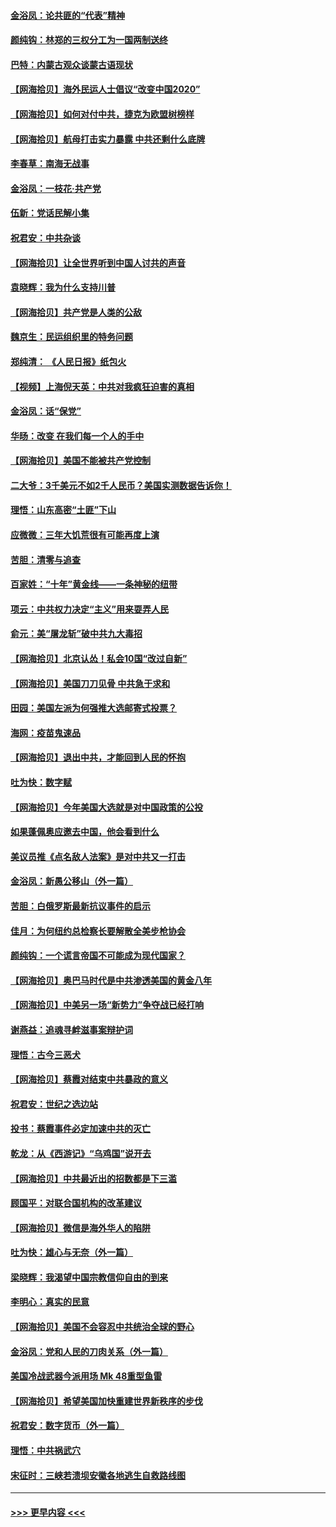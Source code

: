 #### [金浴凤：论共匪的“代表”精神](../pages/nsc993/n12377546.md?t=09040502) 
#### [颜纯钩：林郑的三权分工为一国两制送终](../pages/nsc993/n12377306.md?t=09040502) 
#### [巴特：内蒙古观众谈蒙古语现状](../pages/nsc993/n12376923.md?t=09040502) 
#### [【网海拾贝】海外民运人士倡议“改变中国2020”](../pages/nsc993/n12376682.md?t=09040502) 
#### [【网海拾贝】如何对付中共，捷克为欧盟树榜样](../pages/nsc993/n12374209.md?t=09040502) 
#### [【网海拾贝】航母打击实力暴露 中共还剩什么底牌](../pages/nsc993/n12371825.md?t=09040502) 
#### [李春草：南海无战事](../pages/nsc993/n12371159.md?t=09040502) 
#### [金浴凤：一枝花·共产党](../pages/nsc993/n12368757.md?t=09040502) 
#### [伍新：党话民解小集](../pages/nsc993/n12366907.md?t=09040502) 
#### [祝君安：中共杂谈](../pages/nsc993/n12366076.md?t=09040502) 
#### [【网海拾贝】让全世界听到中国人讨共的声音](../pages/nsc993/n12365569.md?t=09040502) 
#### [袁晓辉：我为什么支持川普](../pages/nsc993/n12362670.md?t=09040502) 
#### [【网海拾贝】共产党是人类的公敌](../pages/nsc993/n12363182.md?t=09040502) 
#### [魏京生：民运组织里的特务问题](../pages/nsc993/n12363010.md?t=09040502) 
#### [郑纯清： 《人民日报》纸包火](../pages/nsc993/n12362706.md?t=09040502) 
#### [【视频】上海倪天英：中共对我疯狂迫害的真相](../pages/nsc993/n12356341.md?t=09040502) 
#### [金浴凤：话“保党”](../pages/nsc993/n12361867.md?t=09040502) 
#### [华旸：改变 在我们每一个人的手中](../pages/nsc993/n12361774.md?t=09040502) 
#### [【网海拾贝】美国不能被共产党控制](../pages/nsc993/n12360271.md?t=09040502) 
#### [二大爷：3千美元不如2千人民币？美国实测数据告诉你！](../pages/nsc993/n12358563.md?t=09040502) 
#### [理悟：山东高密“土匪”下山](../pages/nsc993/n12358535.md?t=09040502) 
#### [应微微：三年大饥荒很有可能再度上演](../pages/nsc993/n12358523.md?t=09040502) 
#### [苦胆：清零与追查](../pages/nsc993/n12358501.md?t=09040502) 
#### [百家姓：“十年”黄金线——一条神秘的纽带](../pages/nsc993/n12358319.md?t=09040502) 
#### [项云：中共权力决定“主义”用来耍弄人民](../pages/nsc993/n12358172.md?t=09040502) 
#### [俞元：美“屠龙斩”破中共九大毒招](../pages/nsc993/n12357822.md?t=09040502) 
#### [【网海拾贝】北京认怂！私会10国“改过自新”](../pages/nsc993/n12357784.md?t=09040502) 
#### [【网海拾贝】美国刀刀见骨 中共急于求和](../pages/nsc993/n12355511.md?t=09040502) 
#### [田园：美国左派为何强推大选邮寄式投票？](../pages/nsc993/n12352963.md?t=09040502) 
#### [海网：疫苗鬼速品](../pages/nsc993/n12354438.md?t=09040502) 
#### [【网海拾贝】退出中共，才能回到人民的怀抱](../pages/nsc993/n12352634.md?t=09040502) 
#### [吐为快：数字赋](../pages/nsc993/n12352317.md?t=09040502) 
#### [【网海拾贝】今年美国大选就是对中国政策的公投](../pages/nsc993/n12350973.md?t=09040502) 
#### [如果蓬佩奥应邀去中国，他会看到什么](../pages/nsc993/n12350945.md?t=09040502) 
#### [美议员推《点名敌人法案》是对中共又一打击](../pages/nsc993/n12350765.md?t=09040502) 
#### [金浴凤：新愚公移山（外一篇）](../pages/nsc993/n12350253.md?t=09040502) 
#### [苦胆：白俄罗斯最新抗议事件的启示](../pages/nsc993/n12349989.md?t=09040502) 
#### [佳月：为何纽约总检察长要解散全美步枪协会](../pages/nsc993/n12349939.md?t=09040502) 
#### [颜纯钩：一个谎言帝国不可能成为现代国家？](../pages/nsc993/n12349898.md?t=09040502) 
#### [【网海拾贝】奥巴马时代是中共渗透美国的黄金八年](../pages/nsc993/n12349284.md?t=09040502) 
#### [【网海拾贝】中美另一场“新势力”争夺战已经打响](../pages/nsc993/n12346998.md?t=09040502) 
#### [谢燕益：追魂寻衅滋事案辩护词](../pages/nsc993/n12346892.md?t=09040502) 
#### [理悟：古今三恶犬](../pages/nsc993/n12345190.md?t=09040502) 
#### [【网海拾贝】蔡霞对结束中共暴政的意义](../pages/nsc993/n12344263.md?t=09040502) 
#### [祝君安：世纪之选边站](../pages/nsc993/n12342382.md?t=09040502) 
#### [投书：蔡霞事件必定加速中共的灭亡](../pages/nsc993/n12341881.md?t=09040502) 
#### [乾龙：从《西游记》“乌鸡国”说开去](../pages/nsc993/n12341690.md?t=09040502) 
#### [【网海拾贝】中共最近出的招数都是下三滥](../pages/nsc993/n12341593.md?t=09040502) 
#### [顾国平：对联合国机构的改革建议](../pages/nsc993/n12339928.md?t=09040502) 
#### [【网海拾贝】微信是海外华人的陷阱](../pages/nsc993/n12338868.md?t=09040502) 
#### [吐为快：雄心与无奈（外一篇）](../pages/nsc993/n12338132.md?t=09040502) 
#### [梁晓辉：我渴望中国宗教信仰自由的到来](../pages/nsc993/n12336657.md?t=09040502) 
#### [李明心：真实的民意](../pages/nsc993/n12336089.md?t=09040502) 
#### [【网海拾贝】美国不会容忍中共统治全球的野心](../pages/nsc993/n12336063.md?t=09040502) 
#### [金浴凤：党和人民的刀肉关系（外一篇）](../pages/nsc993/n12335834.md?t=09040502) 
#### [美国冷战武器今派用场 Mk 48重型鱼雷](../pages/nsc993/n12335354.md?t=09040502) 
#### [【网海拾贝】希望美国加快重建世界新秩序的步伐](../pages/nsc993/n12334224.md?t=09040502) 
#### [祝君安：数字货币（外一篇）](../pages/nsc993/n12334186.md?t=09040502) 
#### [理悟：中共祸武穴](../pages/nsc993/n12333962.md?t=09040502) 
#### [宋征时：三峡若溃坝安徽各地逃生自救路线图](../pages/nsc993/n12332450.md?t=09040502) 

----
#### [ >>> 更早内容 <<< ](../indexes/nsc993-earlier.md)
